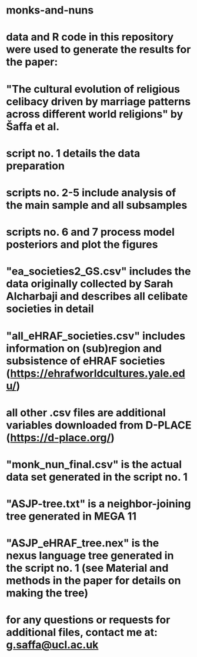 # monks-and-nuns
# data and R code in this repository were used to generate the results for the paper: 
# "The cultural evolution of religious celibacy driven by marriage patterns across different world religions" by Šaffa et al.
#
# script no. 1 details the data preparation
# scripts no. 2-5 include analysis of the main sample and all subsamples
# scripts no. 6 and 7 process model posteriors and plot the figures
# "ea_societies2_GS.csv" includes the data originally collected by Sarah Alcharbaji and describes all celibate societies in detail
# "all_eHRAF_societies.csv" includes information on (sub)region and subsistence of eHRAF societies (https://ehrafworldcultures.yale.edu/)
# all other .csv files are additional variables downloaded from D-PLACE (https://d-place.org/)
# "monk_nun_final.csv" is the actual data set generated in the script no. 1
# "ASJP-tree.txt" is a neighbor-joining tree generated in MEGA 11
# "ASJP_eHRAF_tree.nex" is the nexus language tree generated in the script no. 1 (see Material and methods in the paper for details on making the tree)
# 
# for any questions or requests for additional files, contact me at: g.saffa@ucl.ac.uk
